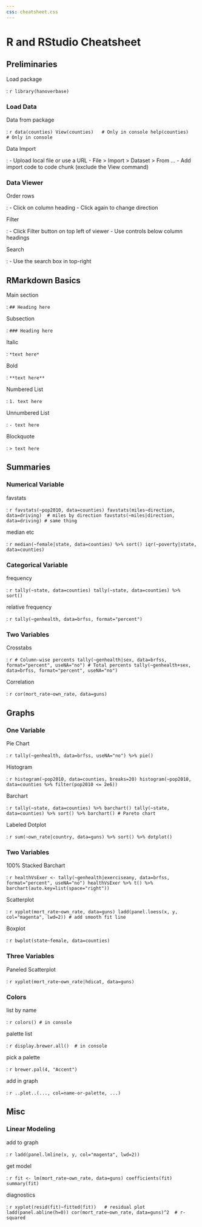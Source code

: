 ```yaml
---
css: cheatsheet.css
---
```


# R and RStudio Cheatsheet

## Preliminaries

Load package

:   ```r
    library(hanoverbase)
    ```

### Load Data

Data from package

:   ```r
    data(counties)
    View(counties)   # Only in console
    help(counties)   # Only in console
    ```

Data Import

:   - Upload local file or use a URL
    - File > Import > Dataset > From ...
    - Add import code to code chunk (exclude the View command)

### Data Viewer

Order rows

:   - Click on column heading
    - Click again to change direction

Filter

:   - Click Filter button on top left of viewer
    - Use controls below column headings

Search

:   - Use the search box in top-right

## RMarkdown Basics

Main section

: `## Heading here`

Subsection

: `### Heading here`

Italic

: `*text here*`

Bold

: `**text here**`

Numbered List

: `1. text here`

Unnumbered List

: `- text here`

Blockquote

: `> text here`

## Summaries

### Numerical Variable

favstats

:   ```r
    favstats(~pop2010, data=counties)
    favstats(miles~direction, data=driving)  # miles by direction
    favstats(~miles|direction, data=driving) # same thing
    ```

median etc

:   ```r
    median(~female|state, data=counties) %>% sort()
    iqr(~poverty|state, data=counties)
    ```

### Categorical Variable

frequency

:   ```r
    tally(~state, data=counties)
    tally(~state, data=counties) %>% sort()
    ```

relative frequency

:   ```r
    tally(~genhealth, data=brfss, format="percent")
    ```

### Two Variables

Crosstabs

:   ```r
    # Column-wise percents
    tally(~genhealth|sex, data=brfss, format="percent", useNA="no")
    # Total percents
    tally(~genhealth+sex, data=brfss, format="percent", useNA="no")
    ```

Correlation

:   ```r
    cor(mort_rate~own_rate, data=guns)
    ```

## Graphs

### One Variable

Pie Chart

:   ```r
    tally(~genhealth, data=brfss, useNA="no") %>% pie()
    ```

Histogram

:   ```r
    histogram(~pop2010, data=counties, breaks=20)
    histogram(~pop2010, data=counties %>% filter(pop2010 <= 2e6))
    ```

Barchart

:   ```r
    tally(~state, data=counties) %>% barchart()
    tally(~state, data=counties) %>% sort() %>% barchart() # Pareto chart
    ```

Labeled Dotplot

:   ```r
    sum(~own_rate|country, data=guns) %>% sort() %>% dotplot()
    ```

### Two Variables

100% Stacked Barchart

:   ```r
    healthVsExer <- tally(~genhealth|exerciseany, data=brfss,
        format="percent", useNA="no")
    healthVsExer %>% t() %>% barchart(auto.key=list(space="right"))
    ```

Scatterplot

:   ```r
    xyplot(mort_rate~own_rate, data=guns)
    ladd(panel.loess(x, y, col="magenta", lwd=2)) # add smooth fit line
    ```

Boxplot

:   ```r
    bwplot(state~female, data=counties)
    ```

### Three Variables

Paneled Scatterplot

:   ```r
    xyplot(mort_rate~own_rate|hdicat, data=guns)
    ```

### Colors

list by name

:   ```r
    colors() # in console
    ```

palette list

:   ```r
    display.brewer.all()  # in console
    ```

pick a palette

:   ```r
    brewer.pal(4, "Accent")
    ```

add in graph

:   ```r
    ..plot..(..., col=name-or-palette, ...)
    ```

## Misc

### Linear Modeling

add to graph

:   ```r
    ladd(panel.lmline(x, y, col="magenta", lwd=2))
    ```

get model

:   ```r
    fit <- lm(mort_rate~own_rate, data=guns)
    coefficients(fit)
    summary(fit)
    ```

diagnostics

:   ```r
    xyplot(resid(fit)~fitted(fit))   # residual plot
    ladd(panel.abline(h=0))
    cor(mort_rate~own_rate, data=guns)^2  # r-squared
    ```

